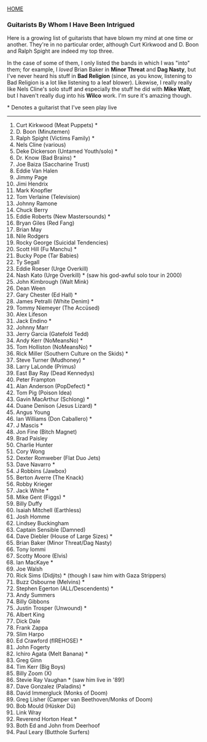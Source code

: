 <br>
<a href="/">HOME</a>

### Guitarists By Whom I Have Been Intrigued

Here is a growing list of guitarists that have blown my mind at one time or another. They're in no particular order, although Curt Kirkwood and D. Boon and Ralph Spight are indeed my top three.

In the case of some of them, I only listed the bands in which I was "into" them; for example, I _loved_ Brian Baker in **Minor Threat** and **Dag Nasty**, but I've never heard his stuff in **Bad Religion** (since, as you know, listening to Bad Religion is a lot like listening to a leaf blower). Likewise, I really really like Nels Cline's solo stuff and especially the stuff he did with **Mike Watt**, but I haven't really dug into his **Wilco** work. I'm sure it's amazing though.

\* Denotes a guitarist that I've seen play live

---

1. Curt Kirkwood (Meat Puppets) *
1. D. Boon (Minutemen)
1. Ralph Spight (Victims Family) *
3. Nels Cline (various)
4. Deke Dickerson (Untamed Youth/solo) *
5. Dr. Know (Bad Brains) *
6. Joe Baiza (Saccharine Trust)
7. Eddie Van Halen
8. Jimmy Page
9. Jimi Hendrix
10. Mark Knopfler
11. Tom Verlaine (Television)
12. Johnny Ramone
13. Chuck Berry
14. Eddie Roberts (New Mastersounds) *
15. Bryan Giles (Red Fang)
16. Brian May
17. Nile Rodgers
18. Rocky George (Suicidal Tendencies)
19. Scott Hill (Fu Manchu) * 
20. Bucky Pope (Tar Babies)
21. Ty Segall
22. Eddie Roeser (Urge Overkill)
23. Nash Kato (Urge Overkill) * (saw his god-awful solo tour in 2000)
24. John Kimbrough (Walt Mink)
25. Dean Ween
26. Gary Chester (Ed Hall) *
27. James Petralli (White Denim) *
28. Tommy Niemeyer (The Accüsed)
29. Alex Lifeson
30. Jack Endino *
31. Johnny Marr
32. Jerry Garcia (Gatefold Tedd)
33. Andy Kerr (NoMeansNo) *
34. Tom Holliston (NoMeansNo) *
35. Rick Miller (Southern Culture on the Skids) *
36. Steve Turner (Mudhoney) *
37. Larry LaLonde (Primus)
38. East Bay Ray (Dead Kennedys)
39. Peter Frampton
40. Alan Anderson (PopDefect) *
41. Tom Pig (Poison Idea)
42. Gavin MacArthur (Schlong) *
43. Duane Denison (Jesus Lizard) *
44. Angus Young
45. Ian Williams (Don Caballero) *
46. J Mascis *
47. Jon Fine (Bitch Magnet)
48. Brad Paisley
49. Charlie Hunter
50. Cory Wong
51. Dexter Romweber (Flat Duo Jets)
52. Dave Navarro *
53. J Robbins (Jawbox)
54. Berton Averre (The Knack)
55. Robby Krieger
56. Jack White *
57. Mike Gent (Figgs) *
58. Billy Duffy
59. Isaiah Mitchell (Earthless)
60. Josh Homme
61. Lindsey Buckingham
62. Captain Sensible (Damned)
63. Dave Diebler (House of Large Sizes) *
64. Brian Baker (Minor Threat/Dag Nasty)
65. Tony Iommi
66. Scotty Moore (Elvis)
67. Ian MacKaye *
68. Joe Walsh
69. Rick Sims (Didjits) * (though I saw him with Gaza Strippers)
70. Buzz Osbourne (Melvins) * 
71. Stephen Egerton (ALL/Descendents) *
72. Andy Summers
73. Billy Gibbons
74. Justin Trosper (Unwound) *
75. Albert King
76. Dick Dale
77. Frank Zappa
78. Slim Harpo
80. Ed Crawford (fIREHOSE) *
81. John Fogerty
82. Ichiro Agata (Melt Banana) *
83. Greg Ginn
84. Tim Kerr (Big Boys)
85. Billy Zoom (X)
86. Stevie Ray Vaughan * (saw him live in '89!)
87. Dave Gonzalez (Paladins) *
88. David Immergluck (Monks of Doom)
89. Greg Lisher (Camper van Beethoven/Monks of Doom)
90. Bob Mould (Hüsker Dü)
91. Link Wray
92. Reverend Horton Heat *
93. Both Ed and John from Deerhoof
94. Paul Leary (Butthole Surfers)
